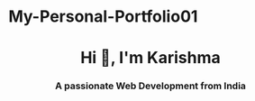 # My-Personal-Portfolio01
 
<h1 align="center">Hi 👋, I'm Karishma</h1>
<h3 align="center">A passionate Web Development from India</h3>

